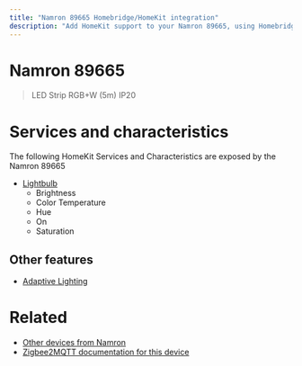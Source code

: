 ```yaml
---
title: "Namron 89665 Homebridge/HomeKit integration"
description: "Add HomeKit support to your Namron 89665, using Homebridge, Zigbee2MQTT and homebridge-z2m."
---
```

<!---
This file has been GENERATED using src/docgen/docgen.ts
DO NOT EDIT THIS FILE MANUALLY!
-->
# Namron 89665
> LED Strip RGB+W (5m) IP20


# Services and characteristics
The following HomeKit Services and Characteristics are exposed by
the Namron 89665

* [Lightbulb](../../light.md)
  * Brightness
  * Color Temperature
  * Hue
  * On
  * Saturation

## Other features
* [Adaptive Lighting](../../light.md)

# Related
* [Other devices from Namron](../index.md#namron)
* [Zigbee2MQTT documentation for this device](https://www.zigbee2mqtt.io/devices/89665.html)